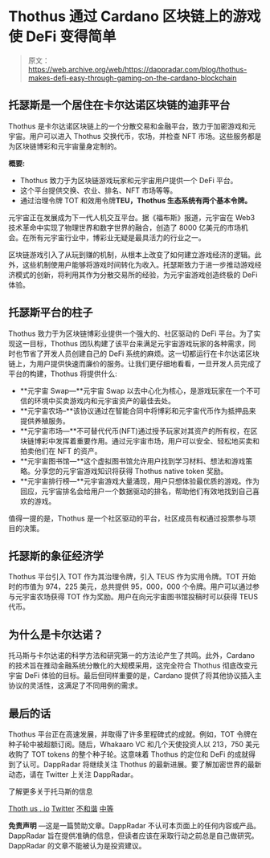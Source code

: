 # Thothus 通过 Cardano 区块链上的游戏使 DeFi 变得简单

> 原文：<https://web.archive.org/web/https://dappradar.com/blog/thothus-makes-defi-easy-through-gaming-on-the-cardano-blockchain>

## 托瑟斯是一个居住在卡尔达诺区块链的迪菲平台

Thothus 是卡尔达诺区块链上的一个分散交易和金融平台，致力于加密游戏和元宇宙。用户可以进入 Thothus 交换代币，农场，并检查 NFT 市场。这些服务都是为区块链博彩和元宇宙量身定制的。

**概要:**

*   Thothus 致力于为区块链游戏玩家和元宇宙用户提供一个 DeFi 平台。
*   这个平台提供交换、农业、排名、NFT 市场等等。
*   通过治理令牌 TOT 和效用令牌**TEU，Thothus 生态系统有两个基本令牌。**

元宇宙正在发展成为下一代人机交互平台。据《福布斯》报道，元宇宙在 Web3 技术革命中实现了物理世界和数字世界的融合，创造了 8000 亿美元的市场机会。在所有元宇宙行业中，博彩业无疑是最具活力的行业之一。

区块链游戏引入了从玩到赚的机制，从根本上改变了如何建立游戏经济的逻辑。此外，这些机制使用户能够将游戏时间转化为收入。托瑟斯致力于进一步推动游戏经济模式的创新，将利用其作为分散交易所的经验，为元宇宙游戏创造终极的 DeFi 体验。

## 托瑟斯平台的柱子

Thothus 致力于为区块链博彩业提供一个强大的、社区驱动的 DeFi 平台。为了实现这一目标，Thothus 团队构建了该平台来满足元宇宙游戏玩家的各种需求，同时也节省了开发人员创建自己的 DeFi 系统的麻烦。这一切都运行在卡尔达诺区块链上，为用户提供快速而廉价的服务。让我们更仔细地看看，一旦开发人员完成了平台的构建，Thothus 将提供什么:

*   **元宇宙 Swap—**元宇宙 Swap 以去中心化为核心，是游戏玩家在一个不可信的环境中买卖游戏内和元宇宙资产的最佳去处。
*   **元宇宙农场–**该协议通过在智能合同中将博彩和元宇宙代币作为抵押品来提供养殖服务。
*   **元宇宙市场—**不可替代代币(NFT)通过授予玩家对其资产的所有权，在区块链博彩中发挥着重要作用。通过元宇宙市场，用户可以安全、轻松地买卖和拍卖他们在 NFT 的资产。
*   **元宇宙图书馆—**这个虚拟图书馆允许用户找到学习材料、想法和游戏策略。分享您的元宇宙游戏知识将获得 Thothus native token 奖励。
*   **元宇宙排行榜—**元宇宙游戏大量涌现，用户只想体验最优质的游戏。作为回应，元宇宙排名会给用户一个数据驱动的排名，帮助他们有效地找到自己喜欢的游戏。

值得一提的是，Thothus 是一个社区驱动的平台，社区成员有权通过投票参与项目的决策。

## 托瑟斯的象征经济学

Thothus 平台引入 TOT 作为其治理令牌，引入 TEUS 作为实用令牌。TOT 开始时的市值为 974，225 美元，总共提供 95，000，000 个令牌。用户可以通过参与元宇宙农场获得 TOT 作为奖励。用户在向元宇宙图书馆投稿时可以获得 TEUS 代币。

## 为什么是卡尔达诺？

托马斯与卡尔达诺的科学方法和研究第一的方法论产生了共鸣。此外，Cardano 的技术旨在推动金融系统分散化的大规模采用，这完全符合 Thothus 彻底改变元宇宙 DeFi 体验的目标。最后但同样重要的是，Cardano 提供了将其他协议插入主协议的灵活性，这满足了不同用例的需求。

## 最后的话

Thothus 平台正在高速发展，并取得了许多里程碑式的成就。例如，TOT 令牌在种子轮中被超额订阅。随后，Whakaaro VC 和几个天使投资人以 213，750 美元收购了 TOT tokens 的整个种子轮。这意味着 Thothus 的定位和 DeFi 的成就得到了认可。DappRadar 将继续关注 Thothus 的最新进展。要了解加密世界的最新动态，请在 Twitter 上关注 DappRadar。

了解更多关于托马斯的信息

[Thoth us . io](https://web.archive.org/web/20220930101608/https://thothus.io/)
[Twitter](https://web.archive.org/web/20220930101608/https://twitter.com/ThothusDEX)
[不和谐](https://web.archive.org/web/20220930101608/https://discord.gg/FAPxqvAxnC)
[中等](https://web.archive.org/web/20220930101608/https://thothus.medium.com/)

**免责声明** —这是一篇赞助文章。DappRadar 不认可本页面上的任何内容或产品。DappRadar 旨在提供准确的信息，但读者应该在采取行动之前总是自己做研究。DappRadar 的文章不能被认为是投资建议。